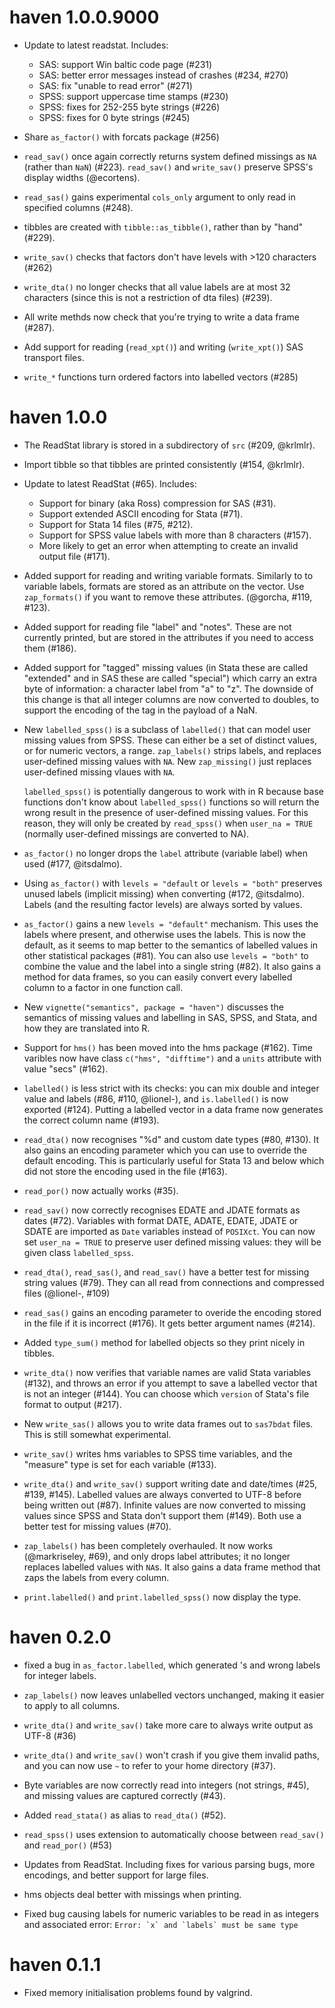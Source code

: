 # haven 1.0.0.9000

* Update to latest readstat. Includes:

  * SAS: support Win baltic code page (#231)
  * SAS: better error messages instead of crashes (#234, #270)
  * SAS: fix "unable to read error" (#271)
  * SPSS: support uppercase time stamps (#230)
  * SPSS: fixes for 252-255 byte strings (#226)
  * SPSS: fixes for 0 byte strings (#245)

* Share `as_factor()` with forcats package (#256)

* `read_sav()` once again correctly returns system defined missings 
  as `NA` (rather than `NaN`) (#223). `read_sav()` and `write_sav()` preserve 
  SPSS's display widths (@ecortens).

* `read_sas()` gains experimental `cols_only` argument to only read in 
  specified columns (#248).

* tibbles are created with `tibble::as_tibble()`, rather than by "hand" (#229).

* `write_sav()` checks that factors don't have levels with >120 
  characters (#262)

* `write_dta()` no longer checks that all value labels are at most 32 
  characters (since this is not a restriction of dta files) (#239).

* All write methds now check that you're trying to write a data frame (#287).

* Add support for reading (`read_xpt()`) and writing (`write_xpt()`) SAS 
  transport files.

* `write_*` functions turn ordered factors into labelled vectors (#285)

# haven 1.0.0

* The ReadStat library is stored in a subdirectory of `src` (#209, @krlmlr).

* Import tibble so that tibbles are printed consistently (#154, @krlmlr).

* Update to latest ReadStat (#65). Includes: 

    * Support for binary (aka Ross) compression for SAS (#31).
    * Support extended ASCII encoding for Stata (#71).
    * Support for Stata 14 files (#75, #212).
    * Support for SPSS value labels with more than 8 characters (#157).
    * More likely to get an error when attempting to create an invalid
      output file (#171).

* Added support for reading and writing variable formats. Similarly to 
  to variable labels, formats are stored as an attribute on the vector.
  Use `zap_formats()` if you want to remove these attributes.
  (@gorcha, #119, #123).
  
* Added support for reading file "label" and "notes". These are not currently
  printed, but are stored in the attributes if you need to access them (#186).
  
* Added support for "tagged" missing values (in Stata these are called 
  "extended" and in SAS these are called "special") which carry an extra
  byte of information: a character label from "a" to "z". The downside of
  this change is that all integer columns are now converted to doubles, 
  to support the encoding of the tag in the payload of a NaN.
  
* New `labelled_spss()` is a subclass of `labelled()` that can model
  user missing values from SPSS. These can either be a set of distinct
  values, or for numeric vectors, a range. `zap_labels()` strips labels,
  and replaces user-defined missing values with `NA`. New `zap_missing()`
  just replaces user-defined missing vlaues with `NA`. 
  
    `labelled_spss()` is potentially dangerous to work with in R because
    base functions don't know about `labelled_spss()` functions so will 
    return the wrong result in the presence of user-defined missing values.
    For this reason, they will only be created by `read_spss()` when
    `user_na = TRUE` (normally user-defined missings are converted to
    NA). 

* `as_factor()` no longer drops the `label` attribute (variable label) when
   used (#177, @itsdalmo).

* Using `as_factor()` with `levels = "default` or `levels = "both"` preserves
  unused labels (implicit missing) when converting (#172, @itsdalmo). Labels 
  (and the resulting factor levels) are always sorted by values.

* `as_factor()` gains a new `levels = "default"` mechanism. This uses the
  labels where present, and otherwise uses the labels. This is now the
  default, as it seems to map better to the semantics of labelled values
  in other statistical packages (#81). You can also use `levels = "both"`
  to combine the value and the label into a single string (#82). It also
  gains a method for data frames, so you can easily convert every labelled
  column to a factor in one function call.

* New `vignette("semantics", package = "haven")` discusses the semantics
  of missing values and labelling in SAS, SPSS, and Stata, and how they
  are translated into R.

* Support for `hms()` has been moved into the hms package (#162).
  Time varibles now have class `c("hms", "difftime")` and a `units` attribute
  with value "secs" (#162).

* `labelled()` is less strict with its checks: you can mix double and integer
  value and labels (#86, #110, @lionel-), and `is.labelled()` is now exported 
  (#124). Putting a labelled vector in a data frame now generates the correct
  column name (#193).

* `read_dta()` now recognises "%d" and custom date types (#80, #130).
  It also gains an encoding parameter which you can use to override
  the default encoding. This is particularly useful for Stata 13 and below
  which did not store the encoding used in the file (#163). 

* `read_por()` now actually works (#35).

* `read_sav()` now correctly recognises EDATE and JDATE formats as dates (#72).
  Variables with format DATE, ADATE, EDATE, JDATE or SDATE are imported as 
  `Date` variables instead of `POSIXct`. You can now set `user_na = TRUE` to 
  preserve user defined missing values: they will be given class 
  `labelled_spss`.

* `read_dta()`, `read_sas()`, and `read_sav()` have a better test for missing
  string values (#79). They can all read from connections and compressed files
  (@lionel-, #109)

* `read_sas()` gains an encoding parameter to overide the encoding stored
  in the file if it is incorrect (#176). It gets better argument names (#214).

* Added `type_sum()` method for labelled objects so they print nicely in
  tibbles.

* `write_dta()` now verifies that variable names are valid Stata variables
  (#132), and throws an error if you attempt to save a labelled vector that
  is not an integer (#144). You can choose which `version` of Stata's file 
  format to output (#217).

* New `write_sas()` allows you to write data frames out to `sas7bdat` 
  files. This is still somewhat experimental.

* `write_sav()` writes hms variables to SPSS time variables, and the
  "measure" type is set for each variable (#133).

* `write_dta()` and `write_sav()` support writing date and date/times
  (#25, #139, #145). Labelled values are always converted to UTF-8 before 
  being written out (#87). Infinite values are now converted to missing values 
  since SPSS and Stata don't support them (#149). Both use a better test 
  for missing values (#70).
  
* `zap_labels()` has been completely overhauled. It now works 
  (@markriseley, #69), and only drops label attributes; it no longer replaces
  labelled values with `NA`s. It also gains a data frame method that zaps
  the labels from every column.
  
* `print.labelled()` and `print.labelled_spss()` now display the type.

# haven 0.2.0

* fixed a bug in `as_factor.labelled`, which generated <NA>'s and wrong 
  labels for integer labels.

* `zap_labels()` now leaves unlabelled vectors unchanged, making it easier
  to apply to all columns.

* `write_dta()` and `write_sav()` take more care to always write output as
  UTF-8 (#36)

* `write_dta()` and `write_sav()` won't crash if you give them invalid paths,
  and you can now use `~` to refer to your home directory (#37).

* Byte variables are now correctly read into integers (not strings, #45), 
  and missing values are captured correctly (#43).

* Added `read_stata()` as alias to `read_dta()` (#52).

* `read_spss()` uses extension to automatically choose between `read_sav()`
  and `read_por()` (#53)

* Updates from ReadStat. Including fixes for various parsing bugs, more 
  encodings, and better support for large files.

* hms objects deal better with missings when printing.

* Fixed bug causing labels for numeric variables to be read in as
  integers and associated error: ``Error: `x` and `labels` must be same type``

# haven 0.1.1

* Fixed memory initialisation problems found by valgrind.
